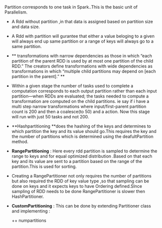 Partition corresponds to one task in Spark..This is the basic unit of Parallelism.

* A Rdd without partition ,in that data is assigned based on partition size and data size.
* A Rdd with partition will gurantee that either a value beloging to a given will always end up same partition or a range of keys will always go to a same partition.
* ** transformations with narrow dependencies as those in which “each partition of the parent RDD is used by at most one partition of the child RDD.” The creators define transformations with wide dependencies as transformations in which “multiple child partitions may depend on \[each partition in the parent\].” **
* Within a given stage the number of tasks used to complete a computation corresponds to each output partition rather than each input partition—when RDDs are evaluated; the tasks needed to compute a transformation are computed on the child partitions. ie say if i have a multi step narrow transformations where input/first-parent partition count is 200 and then a coalesce\(to 50\) and a action. Now this stage will run with just 50 tasks and not 200.
* **Hashpartitioning **does the hashing of the keys and determines to which partition the key and its value should go.This requires the key and the number of partitions which is determined using the deafultPartition method.
* **RangePartitioning** : Here every rdd partition is sampled to determine the range to keys and for equal optimized distribution .Based on that each key and its value are sent to a partition based on the range of the partition.This is used for sorting.
* Creating a RangePartitioner not only requires the number of partitions but also required the RDD of key value type ,so that sampling can be done on keys and it expects keys to have Ordering defined.SInce sampling of RDD needs to be done RangePartitioner is slower then HashPartitioner.
* **CustomPartitioning** : This can be done by extending Partitioner class and implementing :

  ++  numpartitions



